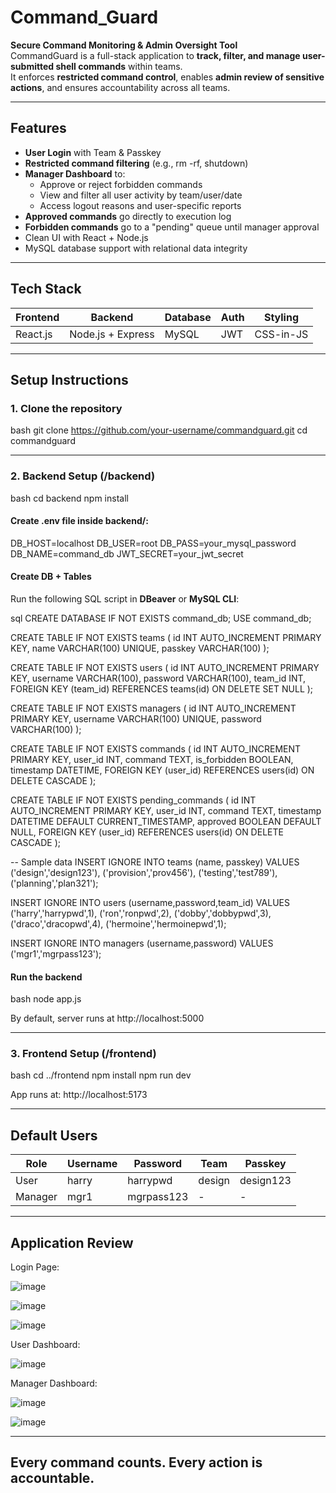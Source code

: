 # Command_Guard

**Secure Command Monitoring & Admin Oversight Tool**  
CommandGuard is a full-stack application to **track, filter, and manage user-submitted shell commands** within teams.  
It enforces **restricted command control**, enables **admin review of sensitive actions**, and ensures accountability across all teams.

---

## Features

- **User Login** with Team & Passkey
- **Restricted command filtering** (e.g., rm -rf, shutdown)
- **Manager Dashboard** to:
  - Approve or reject forbidden commands
  - View and filter all user activity by team/user/date
  - Access logout reasons and user-specific reports
- **Approved commands** go directly to execution log
- **Forbidden commands** go to a "pending" queue until manager approval
- Clean UI with React + Node.js
- MySQL database support with relational data integrity

---

## Tech Stack

| Frontend     | Backend         | Database | Auth   | Styling    |
|--------------|------------------|----------|--------|------------|
| React.js     | Node.js + Express| MySQL    | JWT    | CSS-in-JS  |

---

##  Setup Instructions

### 1. Clone the repository

bash
git clone https://github.com/your-username/commandguard.git
cd commandguard


---

### 2. Backend Setup (/backend)

bash
cd backend
npm install


#### Create .env file inside backend/:

DB_HOST=localhost
DB_USER=root
DB_PASS=your_mysql_password
DB_NAME=command_db
JWT_SECRET=your_jwt_secret


#### Create DB + Tables

Run the following SQL script in **DBeaver** or **MySQL CLI**:

sql
CREATE DATABASE IF NOT EXISTS command_db;
USE command_db;

CREATE TABLE IF NOT EXISTS teams (
  id INT AUTO_INCREMENT PRIMARY KEY,
  name VARCHAR(100) UNIQUE,
  passkey VARCHAR(100)
);

CREATE TABLE IF NOT EXISTS users (
  id INT AUTO_INCREMENT PRIMARY KEY,
  username VARCHAR(100),
  password VARCHAR(100),
  team_id INT,
  FOREIGN KEY (team_id) REFERENCES teams(id) ON DELETE SET NULL
);

CREATE TABLE IF NOT EXISTS managers (
  id INT AUTO_INCREMENT PRIMARY KEY,
  username VARCHAR(100) UNIQUE,
  password VARCHAR(100)
);

CREATE TABLE IF NOT EXISTS commands (
  id INT AUTO_INCREMENT PRIMARY KEY,
  user_id INT,
  command TEXT,
  is_forbidden BOOLEAN,
  timestamp DATETIME,
  FOREIGN KEY (user_id) REFERENCES users(id) ON DELETE CASCADE
);

CREATE TABLE IF NOT EXISTS pending_commands (
  id INT AUTO_INCREMENT PRIMARY KEY,
  user_id INT,
  command TEXT,
  timestamp DATETIME DEFAULT CURRENT_TIMESTAMP,
  approved BOOLEAN DEFAULT NULL,
  FOREIGN KEY (user_id) REFERENCES users(id) ON DELETE CASCADE
);

-- Sample data
INSERT IGNORE INTO teams (name, passkey) VALUES
  ('design','design123'),
  ('provision','prov456'),
  ('testing','test789'),
  ('planning','plan321');

INSERT IGNORE INTO users (username,password,team_id) VALUES
  ('harry','harrypwd',1),
  ('ron','ronpwd',2), 
  ('dobby','dobbypwd',3),
  ('draco','dracopwd',4),
  ('hermoine','hermoinepwd',1);

INSERT IGNORE INTO managers (username,password) VALUES
  ('mgr1','mgrpass123');


#### Run the backend

bash
node app.js


By default, server runs at http://localhost:5000

---

### 3. Frontend Setup (/frontend)

bash
cd ../frontend
npm install
npm run dev


App runs at: http://localhost:5173

---

## Default Users

| Role     | Username | Password     | Team       | Passkey     |
|----------|----------|--------------|------------|-------------|
| User     | harry    | harrypwd     | design     | design123   |
| Manager  | mgr1     | mgrpass123   | -          | -           |

---

## Application Review

Login Page:
  
  ![image](https://github.com/user-attachments/assets/901cafb2-9ab3-4176-8dd6-b2a913424403)

  ![image](https://github.com/user-attachments/assets/066344d9-7787-431f-a641-3c27eff58ce4)

  ![image](https://github.com/user-attachments/assets/56b9db09-654f-493c-be42-cd7142da913e)



User Dashboard:
  
  ![image](https://github.com/user-attachments/assets/bf22fc0c-364e-4350-ada9-d441681f25e5)


Manager Dashboard:

  ![image](https://github.com/user-attachments/assets/4bf7009f-5fd3-4bd5-bf89-d9489e7dae59)


  ![image](https://github.com/user-attachments/assets/0f44e3f4-1dda-4b32-9bce-f34b1cb153e5)



---
Every command counts. Every action is accountable.
---
